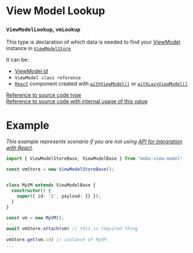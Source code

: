 # View Model Lookup

### `ViewModelLookup`, `vmLookup`  
This type is declaration of which data is needed to find your [ViewModel](/api/view-models/overview) instance in [`ViewModelStore`](/api/view-model-store/overview)  

It can be:   
  - [ViewModel id](/api/view-models/interface#id-string)  
  - `ViewModel class reference`  
  - [`React`](https://react.dev) component created with [`withViewModel()`](/react/api/with-view-model) or [`withLazyViewModel()`](/react/api/with-lazy-view-model)  

[Reference to source code type](/src/view-model/view-model.store.types.ts#L35)  
[Reference to source code with internal usage of this value](/src/view-model/view-model.store.base.ts#L149)  

# Example   

_This example represents scenario if you are not using [API for integration with React](/react/integration)._  

```ts
import { ViewModelStoreBase, ViewModelBase } from "mobx-view-model"

const vmStore = new ViewModelStoreBase();


class MyVM extends ViewModelBase {
  constructor() {
    super({ id: '1', payload: {} });
  }
}

const vm = new MyVM();
...
await vmStore.attach(vm) // this is required thing
...
vmStore.get(vm.id) // instance of MyVM
...
```


